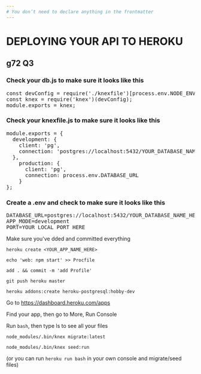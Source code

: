 ```yaml
---
# You don’t need to declare anything in the frontmatter
---
```


# DEPLOYING YOUR API TO HEROKU
## g72 Q3

### Check your **db.js** to make sure it looks like this

<pre>
const devConfig = require('./knexfile')[process.env.NODE_ENV || 'development'];
const knex = require('knex')(devConfig);
module.exports = knex;
</pre>

### Check your **knexfile.js** to make sure it looks like this

<pre>module.exports = {
  development: {
    client: 'pg',
    connection: 'postgres://localhost:5432/<span>YOUR_DATABASE_NAME_HERE</span>
  },
    production: {
      client: 'pg',
      connection: process.env.DATABASE_URL
    }
};</pre>

### Create a  **.env** and check to make sure it looks like this
<pre>
DATABASE_URL=postgres://localhost:5432/<span>YOUR_DATABASE_NAME_HERE</span>
APP_MODE=development
PORT=<span>YOUR_LOCAL_PORT_HERE</span>
</pre>

Make sure you've dded and committed everything

```heroku create <YOUR_APP_NAME_HERE>```

```echo 'web: npm start' >> Procfile```

```add . && commit -m 'add Profile'```

```git push heroku master```

```heroku addons:create heroku-postgresql:hobby-dev```


Go to https://dashboard.heroku.com/apps

Find your app, then go to <span>More</span>, <span>Run Console</span>

Run ```bash```, then type ls to see all your files

```node_modules/.bin/knex migrate:latest```


```node_modules/.bin/knex seed:run```

(or you can run ```heroku run bash``` in your own console and migrate/seed files)
